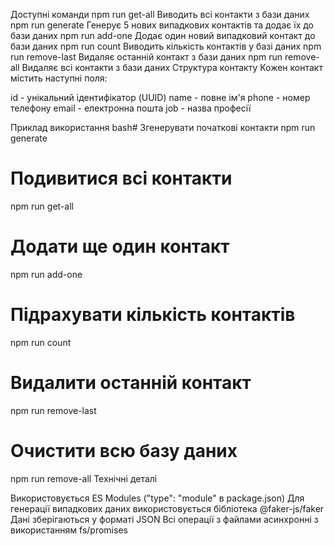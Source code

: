 Доступні команди
npm run get-all
Виводить всі контакти з бази даних
npm run generate
Генерує 5 нових випадкових контактів та додає їх до бази даних
npm run add-one
Додає один новий випадковий контакт до бази даних
npm run count
Виводить кількість контактів у базі даних
npm run remove-last
Видаляє останній контакт з бази даних
npm run remove-all
Видаляє всі контакти з бази даних
Структура контакту
Кожен контакт містить наступні поля:

id - унікальний ідентифікатор (UUID)
name - повне ім'я
phone - номер телефону
email - електронна пошта
job - назва професії

Приклад використання
bash# Згенерувати початкові контакти
npm run generate

# Подивитися всі контакти
npm run get-all

# Додати ще один контакт
npm run add-one

# Підрахувати кількість контактів
npm run count

# Видалити останній контакт
npm run remove-last

# Очистити всю базу даних
npm run remove-all
Технічні деталі

Використовується ES Modules ("type": "module" в package.json)
Для генерації випадкових даних використовується бібліотека @faker-js/faker
Дані зберігаються у форматі JSON
Всі операції з файлами асинхронні з використанням fs/promises
